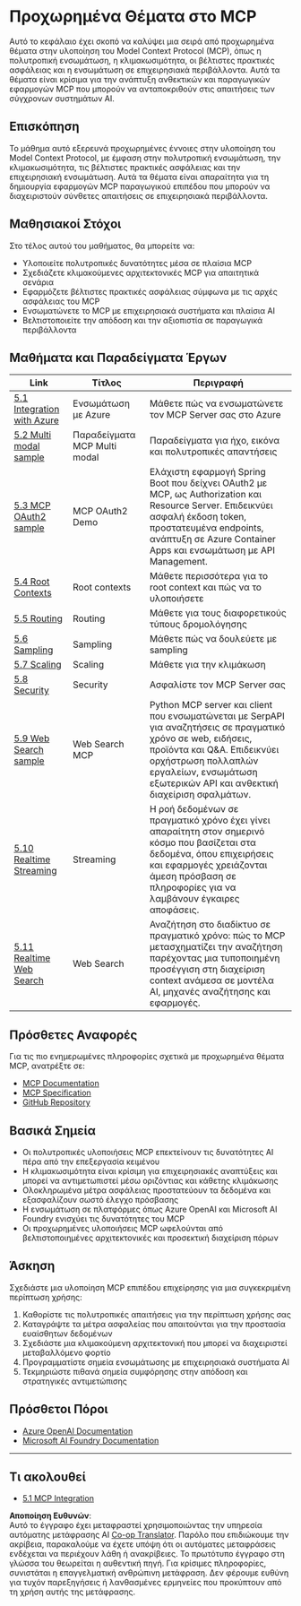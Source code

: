 <!--
CO_OP_TRANSLATOR_METADATA:
{
  "original_hash": "b1cffc51b82049ac3d5e88db0ff4a0a1",
  "translation_date": "2025-06-12T23:51:18+00:00",
  "source_file": "05-AdvancedTopics/README.md",
  "language_code": "el"
}
-->
# Προχωρημένα Θέματα στο MCP

Αυτό το κεφάλαιο έχει σκοπό να καλύψει μια σειρά από προχωρημένα θέματα στην υλοποίηση του Model Context Protocol (MCP), όπως η πολυτροπική ενσωμάτωση, η κλιμακωσιμότητα, οι βέλτιστες πρακτικές ασφάλειας και η ενσωμάτωση σε επιχειρησιακά περιβάλλοντα. Αυτά τα θέματα είναι κρίσιμα για την ανάπτυξη ανθεκτικών και παραγωγικών εφαρμογών MCP που μπορούν να ανταποκριθούν στις απαιτήσεις των σύγχρονων συστημάτων AI.

## Επισκόπηση

Το μάθημα αυτό εξερευνά προχωρημένες έννοιες στην υλοποίηση του Model Context Protocol, με έμφαση στην πολυτροπική ενσωμάτωση, την κλιμακωσιμότητα, τις βέλτιστες πρακτικές ασφάλειας και την επιχειρησιακή ενσωμάτωση. Αυτά τα θέματα είναι απαραίτητα για τη δημιουργία εφαρμογών MCP παραγωγικού επιπέδου που μπορούν να διαχειριστούν σύνθετες απαιτήσεις σε επιχειρησιακά περιβάλλοντα.

## Μαθησιακοί Στόχοι

Στο τέλος αυτού του μαθήματος, θα μπορείτε να:

- Υλοποιείτε πολυτροπικές δυνατότητες μέσα σε πλαίσια MCP  
- Σχεδιάζετε κλιμακούμενες αρχιτεκτονικές MCP για απαιτητικά σενάρια  
- Εφαρμόζετε βέλτιστες πρακτικές ασφάλειας σύμφωνα με τις αρχές ασφάλειας του MCP  
- Ενσωματώνετε το MCP με επιχειρησιακά συστήματα και πλαίσια AI  
- Βελτιστοποιείτε την απόδοση και την αξιοπιστία σε παραγωγικά περιβάλλοντα  

## Μαθήματα και Παραδείγματα Έργων

| Link | Τίτλος | Περιγραφή |
|------|--------|-----------|
| [5.1 Integration with Azure](./mcp-integration/README.md) | Ενσωμάτωση με Azure | Μάθετε πώς να ενσωματώνετε τον MCP Server σας στο Azure |
| [5.2 Multi modal sample](./mcp-multi-modality/README.md) | Παραδείγματα MCP Multi modal | Παραδείγματα για ήχο, εικόνα και πολυτροπικές απαντήσεις |
| [5.3 MCP OAuth2 sample](../../../05-AdvancedTopics/mcp-oauth2-demo) | MCP OAuth2 Demo | Ελάχιστη εφαρμογή Spring Boot που δείχνει OAuth2 με MCP, ως Authorization και Resource Server. Επιδεικνύει ασφαλή έκδοση token, προστατευμένα endpoints, ανάπτυξη σε Azure Container Apps και ενσωμάτωση με API Management. |
| [5.4 Root Contexts](./mcp-root-contexts/README.md) | Root contexts | Μάθετε περισσότερα για το root context και πώς να το υλοποιήσετε |
| [5.5 Routing](./mcp-routing/README.md) | Routing | Μάθετε για τους διαφορετικούς τύπους δρομολόγησης |
| [5.6 Sampling](./mcp-sampling/README.md) | Sampling | Μάθετε πώς να δουλεύετε με sampling |
| [5.7 Scaling](./mcp-scaling/README.md) | Scaling | Μάθετε για την κλιμάκωση |
| [5.8 Security](./mcp-security/README.md) | Security | Ασφαλίστε τον MCP Server σας |
| [5.9 Web Search sample](./web-search-mcp/README.md) | Web Search MCP | Python MCP server και client που ενσωματώνεται με SerpAPI για αναζητήσεις σε πραγματικό χρόνο σε web, ειδήσεις, προϊόντα και Q&A. Επιδεικνύει ορχήστρωση πολλαπλών εργαλείων, ενσωμάτωση εξωτερικών API και ανθεκτική διαχείριση σφαλμάτων. |
| [5.10 Realtime Streaming](./mcp-realtimestreaming/README.md) | Streaming | Η ροή δεδομένων σε πραγματικό χρόνο έχει γίνει απαραίτητη στον σημερινό κόσμο που βασίζεται στα δεδομένα, όπου επιχειρήσεις και εφαρμογές χρειάζονται άμεση πρόσβαση σε πληροφορίες για να λαμβάνουν έγκαιρες αποφάσεις. |
| [5.11 Realtime Web Search](./mcp-realtimesearch/README.md) | Web Search | Αναζήτηση στο διαδίκτυο σε πραγματικό χρόνο: πώς το MCP μετασχηματίζει την αναζήτηση παρέχοντας μια τυποποιημένη προσέγγιση στη διαχείριση context ανάμεσα σε μοντέλα AI, μηχανές αναζήτησης και εφαρμογές. |

## Πρόσθετες Αναφορές

Για τις πιο ενημερωμένες πληροφορίες σχετικά με προχωρημένα θέματα MCP, ανατρέξτε σε:  
- [MCP Documentation](https://modelcontextprotocol.io/)  
- [MCP Specification](https://spec.modelcontextprotocol.io/)  
- [GitHub Repository](https://github.com/modelcontextprotocol)  

## Βασικά Σημεία

- Οι πολυτροπικές υλοποιήσεις MCP επεκτείνουν τις δυνατότητες AI πέρα από την επεξεργασία κειμένου  
- Η κλιμακωσιμότητα είναι κρίσιμη για επιχειρησιακές αναπτύξεις και μπορεί να αντιμετωπιστεί μέσω οριζόντιας και κάθετης κλιμάκωσης  
- Ολοκληρωμένα μέτρα ασφάλειας προστατεύουν τα δεδομένα και εξασφαλίζουν σωστό έλεγχο πρόσβασης  
- Η ενσωμάτωση σε πλατφόρμες όπως Azure OpenAI και Microsoft AI Foundry ενισχύει τις δυνατότητες του MCP  
- Οι προχωρημένες υλοποιήσεις MCP ωφελούνται από βελτιστοποιημένες αρχιτεκτονικές και προσεκτική διαχείριση πόρων  

## Άσκηση

Σχεδιάστε μια υλοποίηση MCP επιπέδου επιχείρησης για μια συγκεκριμένη περίπτωση χρήσης:

1. Καθορίστε τις πολυτροπικές απαιτήσεις για την περίπτωση χρήσης σας  
2. Καταγράψτε τα μέτρα ασφαλείας που απαιτούνται για την προστασία ευαίσθητων δεδομένων  
3. Σχεδιάστε μια κλιμακούμενη αρχιτεκτονική που μπορεί να διαχειριστεί μεταβαλλόμενο φορτίο  
4. Προγραμματίστε σημεία ενσωμάτωσης με επιχειρησιακά συστήματα AI  
5. Τεκμηριώστε πιθανά σημεία συμφόρησης στην απόδοση και στρατηγικές αντιμετώπισης  

## Πρόσθετοι Πόροι

- [Azure OpenAI Documentation](https://learn.microsoft.com/en-us/azure/ai-services/openai/)  
- [Microsoft AI Foundry Documentation](https://learn.microsoft.com/en-us/ai-services/)  

---

## Τι ακολουθεί

- [5.1 MCP Integration](./mcp-integration/README.md)

**Αποποίηση Ευθυνών**:  
Αυτό το έγγραφο έχει μεταφραστεί χρησιμοποιώντας την υπηρεσία αυτόματης μετάφρασης AI [Co-op Translator](https://github.com/Azure/co-op-translator). Παρόλο που επιδιώκουμε την ακρίβεια, παρακαλούμε να έχετε υπόψη ότι οι αυτόματες μεταφράσεις ενδέχεται να περιέχουν λάθη ή ανακρίβειες. Το πρωτότυπο έγγραφο στη γλώσσα του θεωρείται η αυθεντική πηγή. Για κρίσιμες πληροφορίες, συνιστάται η επαγγελματική ανθρώπινη μετάφραση. Δεν φέρουμε ευθύνη για τυχόν παρεξηγήσεις ή λανθασμένες ερμηνείες που προκύπτουν από τη χρήση αυτής της μετάφρασης.